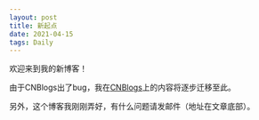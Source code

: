 ```yaml
---
layout: post
title: 新起点
date: 2021-04-15
tags: Daily  
---
```

欢迎来到我的新博客！

由于CNBlogs出了bug，我在[CNBlogs](https://www.cnblogs.com/zerocode)上的内容将逐步迁移至此。

另外，这个博客我刚刚弄好，有什么问题请发邮件（地址在文章底部）。